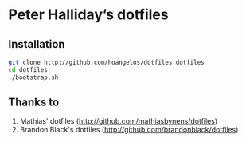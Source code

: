 # Peter Halliday’s dotfiles

## Installation

```bash
git clone http://github.com/hoangelos/dotfiles dotfiles
cd dotfiles
./bootstrap.sh
```

## Thanks to

1. Mathias' dotfiles (http://github.com/mathiasbynens/dotfiles)
2. Brandon Black's dotfiles (http://github.com/brandonblack/dotfiles)
